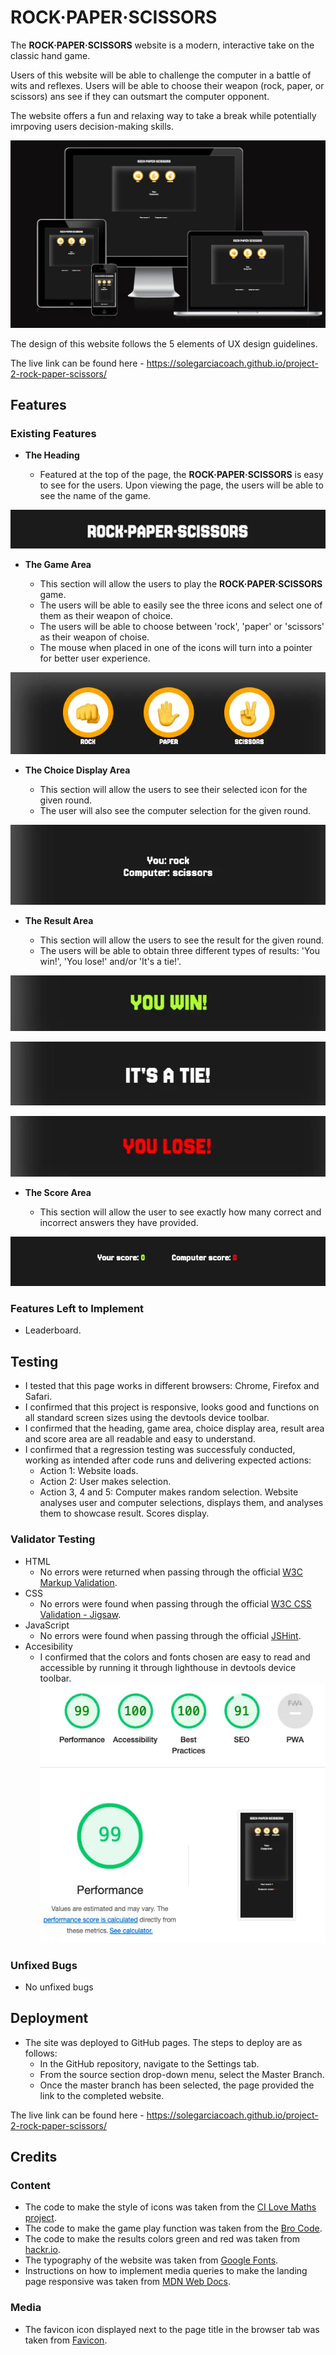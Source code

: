 # ROCK·PAPER·SCISSORS

The **ROCK·PAPER·SCISSORS** website is a modern, interactive take on the classic hand game. 

Users of this website will be able to challenge the computer in a battle of wits and reflexes. Users will be able to choose their weapon (rock, paper, or scissors) ans see if they can outsmart the computer opponent.

The website offers a fun and relaxing way to take a break while potentially imrpoving users decision-making skills.

![Responsive Mockup](/assets/images/responsive.webp)

The design of this website follows the 5 elements of UX design guidelines.

The live link can be found here - https://solegarciacoach.github.io/project-2-rock-paper-scissors/

## Features 

### Existing Features

- __The Heading__

  - Featured at the top of the page, the **ROCK·PAPER·SCISSORS** is easy to see for the users. Upon viewing the page, the users will be able to see the name of the game.

![Heading](/assets/images/heading.webp)

- __The Game Area__

  - This section will allow the users to play the **ROCK·PAPER·SCISSORS** game. 
  - The users will be able to easily see the three icons and select one of them as their weapon of choice.
  - The users will be able to choose between 'rock', 'paper' or 'scissors' as their weapon of choise.
  - The mouse when placed in one of the icons will turn into a pointer for better user experience.

![Game Area](/assets/images/game-area.webp)

- __The Choice Display Area__

  - This section will allow the users to see their selected icon for the given round.
  - The user will also see the computer selection for the given round. 

![Choice Display](/assets/images/choice-display.webp)

- __The Result Area__

  - This section will allow the users to see the result for the given round.
  - The users will be able to obtain three different types of results: 'You win!', 'You lose!' and/or 'It's a tie!'.

![Result](/assets/images/result.webp)

![Result](/assets/images/result-1.webp)

![Result](/assets/images/result-2.webp)

- __The Score Area__

  - This section will allow the user to see exactly how many correct and incorrect answers they have provided.

![Score](/assets/images/score-area.webp)

### Features Left to Implement

- Leaderboard.

## Testing 

- I tested that this page works in different browsers: Chrome, Firefox and Safari.
- I confirmed that this project is responsive, looks good and functions on all standard screen sizes using the devtools device toolbar.
- I confirmed that the heading, game area, choice display area, result area and score area are all readable and easy to understand.
- I confirmed that a regression testing was successfuly conducted, working as intended after code runs and delivering expected actions:
  - Action 1: Website loads.
  - Action 2: User makes selection.
  - Action 3, 4 and 5: Computer makes random selection. Website analyses user and computer selections, displays them, and analyses them to showcase result. Scores display.

### Validator Testing 

- HTML
  - No errors were returned when passing through the official [W3C Markup Validation](https://validator.w3.org/).
- CSS
  - No errors were found when passing through the official [W3C CSS Validation - Jigsaw](https://jigsaw.w3.org/css-validator/).
- JavaScript
  - No errors were found when passing through the official [JSHint](https://jshint.com/).
- Accesibility
  - I confirmed that the colors and fonts chosen are easy to read and accessible by running it through lighthouse in devtools device toolbar.
  ![Lighthouse](/assets/images/lighthouse.webp)

### Unfixed Bugs

- No unfixed bugs

## Deployment

- The site was deployed to GitHub pages. The steps to deploy are as follows: 
  - In the GitHub repository, navigate to the Settings tab. 
  - From the source section drop-down menu, select the Master Branch.
  - Once the master branch has been selected, the page provided the link to the completed website.

The live link can be found here - https://solegarciacoach.github.io/project-2-rock-paper-scissors/

## Credits 

### Content 

- The code to make the style of icons was taken from the [CI Love Maths project](https://github.com/Code-Institute-Solutions/love-maths-2.0-sourcecode).
- The code to make the game play function was taken from the [Bro Code](https://www.youtube.com/watch?v=3uKdQx-SZ5A).
- The code to make the results colors green and red was taken from [hackr.io](https://hackr.io/blog/how-to-build-rock-paper-scissors-in-javascript).
- The typography of the website was taken from [Google Fonts](https://fonts.google.com/).
- Instructions on how to implement media queries to make the landing page responsive was taken from [MDN Web Docs](https://developer.mozilla.org/en-US/docs/Web/CSS/CSS_media_queries/Using_media_queries).

### Media

- The favicon icon displayed next to the page title in the browser tab was taken from [Favicon](https://favicon.io/).